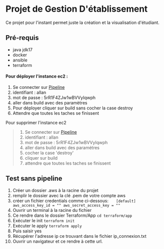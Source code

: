 # Projet de Gestion D'établissement

Ce projet pour l'instant permet juste la création et la visualisation d'étudiant.


## Pré-requis
* java jdk17
* docker
* ansible
* terraform


#### Pour déployer l'instance ec2 :
1. Se connecter sur [Pipeline](http://146.59.154.110:8080/job/GestionEtudiant/)
2. identifiant : allan
3. mot de passe : 5rR1F4ZJw1wBVVyIqwph
4. aller dans build avec des paramètres
5. Pour déployer cliquer sur build sans cocher la case destroy
6. Attendre que toutes les taches se finissent

Pour supprimer l'instance ec2
> 1. Se connecter sur [Pipeline](http://146.59.154.110:8080/job/GestionEtudiant/)
> 2. identifiant : allan
> 3. mot de passe : 5rR1F4ZJw1wBVVyIqwph
> 4. aller dans build avec des paramètres
> 5. cocher la case 'destroy'
> 6. cliquer sur build
> 7. attendre que toutes les taches se finissent

 

## Test sans pipeline

1. Créer un dossier .aws à la racine du projet
2. remplir le dossier avec la clé .pem de votre compte aws
3. créer un fichier credentials comme ci-dessous:
`   [default]
   aws_access_key_id = ""
   aws_secret_access_key = ""`
4. Ouvrir un terminal à la racine du fichier 
5. Ce rendre dans le dossier Terraform/App 
`cd terraform/app`
6. Exécuter le init
`terraform init`
7. Exécuter le apply
   `terraform apply`
8. Puis saisir yes
9. Récupérer l'adresse ip ce trouvant dans le fichier ip_connexion.txt
10. Ouvrir un navigateur et ce rendre à cette url.

